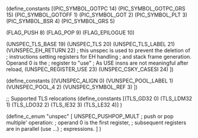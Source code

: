 
(define_constants
  [(PIC_SYMBOL_GOTPC       14)
   (PIC_SYMBOL_GOTPC_GRS   15)
   (PIC_SYMBOL_GOTOFF      1)
   (PIC_SYMBOL_GOT         2)
   (PIC_SYMBOL_PLT         3)
   (PIC_SYMBOL_BSR         4)
   (PIC_SYMBOL_GRS         5)

   (FLAG_PUSH              8)
   (FLAG_POP               9)
   (FLAG_EPILOGUE          10)

   (UNSPEC_TLS_BASE        19)
   (UNSPEC_TLS             20)
   (UNSPEC_TLS_LABEL       21)
   (VUNSPEC_EH_RETURN      22)
   ; this unspec is used to prevent the deletion of
   ; instructions setting registers for EH handling
   ; and stack frame generation.  Operand 0 is the
   ; register to "use"
   ; As USE insns are not meaningful after reload,
   (UNSPEC_REGISTER_USE    23)
   (UNSPEC_CSKY_CASESI     24)
])

(define_constants
  [(VUNSPEC_ALIGN          0)
   (VUNSPEC_POOL_LABEL     1)
   (VUNSPEC_POOL_4         2)
   (VUNSPEC_SYMBOL_REF     3)
])

;; Supported TLS relocations
(define_constants
  [(TLS_GD32               0)
   (TLS_LDM32              1)
   (TLS_LDO32              2)
   (TLS_IE32               3)
   (TLS_LE32               4)]
)

(define_c_enum "unspec" [
  UNSPEC_PUSHPOP_MULT   ;   push or pop multiple' operation:
                        ;   operand 0 is the first register,
                        ;   subsequent registers are in parallel (use ...)
                        ;   expressions.
  ]
)
